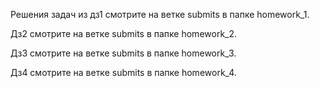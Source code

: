 Решения задач из дз1 смотрите на ветке submits в папке homework_1.

Дз2 смотрите на ветке submits в папке homework_2.

Дз3 смотрите на ветке submits в папке homework_3.

Дз4 смотрите на ветке submits в папке homework_4.
